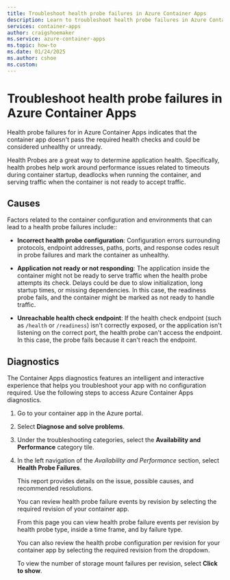 ```yaml
---
title: Troubleshoot health probe failures in Azure Container Apps
description: Learn to troubleshoot health probe failures in Azure Container Apps
services: container-apps
author: craigshoemaker
ms.service: azure-container-apps
ms.topic: how-to
ms.date: 01/24/2025
ms.author: cshoe
ms.custom:
---
```


# Troubleshoot health probe failures in Azure Container Apps

Health probe failures for in Azure Container Apps indicates that the container app doesn't pass the required health checks and could be considered unhealthy or unready.

Health Probes are a great way to determine application health. Specifically, health probes help work around performance issues related to timeouts during container startup, deadlocks when running the container, and serving traffic when the container is not ready to accept traffic.

## Causes

Factors related to the container configuration and environments that can lead to a health probe failures include::

- **Incorrect health probe configuration**: Configuration errors surrounding protocols, endpoint addresses, paths, ports, and response codes result in probe failures and mark the container as unhealthy.

- **Application not ready or not responding**: The application inside the container might not be ready to serve traffic when the health probe attempts its check. Delays could be due to slow initialization, long startup times, or missing dependencies. In this case, the readiness probe fails, and the container might be marked as not ready to handle traffic.

- **Unreachable health check endpoint**: If the health check endpoint (such as `/health` or `/readiness`) isn't correctly exposed, or the application isn't listening on the correct port, the health probe can't access the endpoint. In this case, the probe fails because it can't reach the endpoint.

## Diagnostics

The Container Apps diagnostics features an intelligent and interactive experience that helps you troubleshoot your app with no configuration required. Use the following steps to access Azure Container Apps diagnostics.

1. Go to your container app in the Azure portal.

1. Select **Diagnose and solve problems**.

1. Under the troubleshooting categories, select the **Availability and Performance** category tile.

1. In the left navigation of the *Availability and Performance* section, select **Health Probe Failures**.

    This report provides details on the issue, possible causes, and recommended resolutions.

    You can review health probe failure events by revision by selecting the required revision of your container app.  

    From this page you can view health probe failure events per revision by health probe type, inside a time frame, and by failure type.

    You can also review the health probe configuration per revision for your container app by selecting the required revision from the dropdown.

    To view the number of storage mount failures per revision, select **Click to show**.
